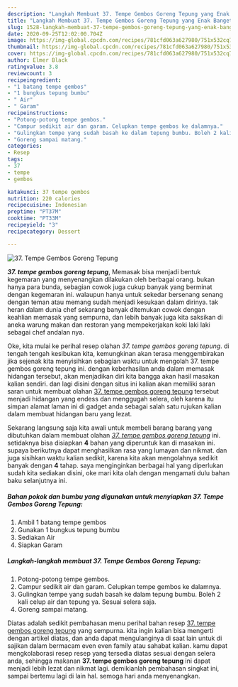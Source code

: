 ```yaml
---
description: "Langkah Membuat 37. Tempe Gembos Goreng Tepung yang Enak Banget"
title: "Langkah Membuat 37. Tempe Gembos Goreng Tepung yang Enak Banget"
slug: 1528-langkah-membuat-37-tempe-gembos-goreng-tepung-yang-enak-banget
date: 2020-09-25T12:02:00.704Z
image: https://img-global.cpcdn.com/recipes/781cfd063a627980/751x532cq70/37-tempe-gembos-goreng-tepung-foto-resep-utama.jpg
thumbnail: https://img-global.cpcdn.com/recipes/781cfd063a627980/751x532cq70/37-tempe-gembos-goreng-tepung-foto-resep-utama.jpg
cover: https://img-global.cpcdn.com/recipes/781cfd063a627980/751x532cq70/37-tempe-gembos-goreng-tepung-foto-resep-utama.jpg
author: Elmer Black
ratingvalue: 3.8
reviewcount: 3
recipeingredient:
- "1 batang tempe gembos"
- "1 bungkus tepung bumbu"
- " Air"
- " Garam"
recipeinstructions:
- "Potong-potong tempe gembos."
- "Campur sedikit air dan garam. Celupkan tempe gembos ke dalamnya."
- "Gulingkan tempe yang sudah basah ke dalam tepung bumbu. Boleh 2 kali celup air dan tepung ya. Sesuai selera saja."
- "Goreng sampai matang."
categories:
- Resep
tags:
- 37
- tempe
- gembos

katakunci: 37 tempe gembos 
nutrition: 220 calories
recipecuisine: Indonesian
preptime: "PT37M"
cooktime: "PT33M"
recipeyield: "3"
recipecategory: Dessert

---
```



![37. Tempe Gembos Goreng Tepung](https://img-global.cpcdn.com/recipes/781cfd063a627980/751x532cq70/37-tempe-gembos-goreng-tepung-foto-resep-utama.jpg)

<b><i>37. tempe gembos goreng tepung</i></b>, Memasak bisa menjadi bentuk kegemaran yang menyenangkan dilakukan oleh berbagai orang. bukan hanya para bunda, sebagian cowok juga cukup banyak yang berminat dengan kegemaran ini. walaupun hanya untuk sekedar bersenang senang dengan teman atau memang sudah menjadi kesukaan dalam dirinya. tak heran dalam dunia chef sekarang banyak ditemukan cowok dengan keahlian memasak yang sempurna, dan lebih banyak juga kita saksikan di aneka warung makan dan restoran yang mempekerjakan koki laki laki sebagai chef andalan nya.



Oke, kita mulai ke perihal resep olahan <i>37. tempe gembos goreng tepung</i>. di tengah tengah kesibukan kita, kemungkinan akan terasa menggembirakan jika sejenak kita menyisihkan sebagian waktu untuk mengolah 37. tempe gembos goreng tepung ini. dengan keberhasilan anda dalam memasak hidangan tersebut, akan menjadikan diri kita bangga akan hasil masakan kalian sendiri. dan lagi disini dengan situs ini kalian akan memiliki saran saran untuk membuat olahan <u>37. tempe gembos goreng tepung</u> tersebut menjadi hidangan yang endess dan menggugah selera, oleh karena itu simpan alamat laman ini di gadget anda sebagai salah satu rujukan kalian dalam membuat hidangan baru yang lezat.


Sekarang langsung saja kita awali untuk membeli barang barang yang dibutuhkan dalam membuat olahan <u><i>37. tempe gembos goreng tepung</i></u> ini. setidaknya bisa disiapkan <b>4</b> bahan yang diperuntuk kan di masakan ini. supaya berikutnya dapat menghasilkan rasa yang lumayan dan nikmat. dan juga sisihkan waktu kalian sedikit, karena kita akan mengolahnya sedikit banyak dengan <b>4</b> tahap. saya menginginkan berbagai hal yang diperlukan sudah kita sediakan disini, oke mari kita olah dengan mengamati dulu bahan baku selanjutnya ini.

<!--inarticleads1-->

##### Bahan pokok dan bumbu yang digunakan untuk menyiapkan 37. Tempe Gembos Goreng Tepung:

1. Ambil 1 batang tempe gembos
1. Gunakan 1 bungkus tepung bumbu
1. Sediakan  Air
1. Siapkan  Garam




<!--inarticleads2-->

##### Langkah-langkah membuat 37. Tempe Gembos Goreng Tepung:

1. Potong-potong tempe gembos.
1. Campur sedikit air dan garam. Celupkan tempe gembos ke dalamnya.
1. Gulingkan tempe yang sudah basah ke dalam tepung bumbu. Boleh 2 kali celup air dan tepung ya. Sesuai selera saja.
1. Goreng sampai matang.




Diatas adalah sedikit pembahasan menu perihal bahan resep <u>37. tempe gembos goreng tepung</u> yang sempurna. kita ingin kalian bisa mengerti dengan artikel diatas, dan anda dapat mengulanginya di saat lain untuk di sajikan dalam bermacam even even family atau sahabat kalian. kamu dapat mengkolaborasi resep resep yang tersedia diatas sesuai dengan selera anda, sehingga makanan <b>37. tempe gembos goreng tepung</b> ini dapat menjadi lebih lezat dan nikmat lagi. demikianlah pembahasan singkat ini, sampai bertemu lagi di lain hal. semoga hari anda menyenangkan.
